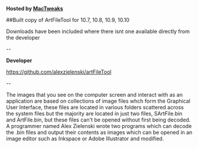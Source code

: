 **Hosted by [MacTweaks](http://www.mactweaks.net)**

##Built copy of ArtFileTool for 10.7, 10.8, 10.9, 10.10

Downloads have been included where there isnt one available directly from the developer

--

**Developer**

https://github.com/alexzielenski/artFileTool

--

The images that you see on the computer screen and interact with as an application are based on collections of image files whch form the Graphical User Interface, these files are located in various folders scattered across the system files but the majority are located in just two files, SArtFile.bin and ArtFile.bin, but these files can't be opened without first being decoded. A programmer named Alex Zielenski wrote two programs which can decode the .bin files and output their contents as images which can be opened in an image editor such as Inkspace or Adobe Illustrator and modified.


